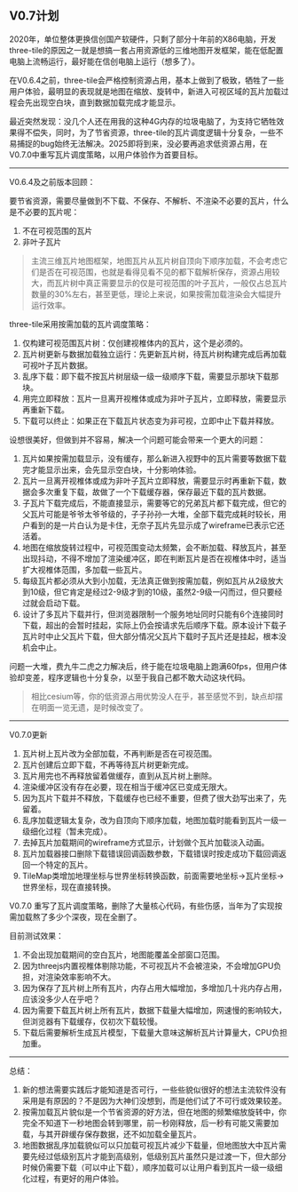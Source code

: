 ## V0.7计划

2020年，单位整体更换信创国产软硬件，只剩了部分十年前的X86电脑，开发three-tile的原因之一就是想搞一套占用资源低的三维地图开发框架，能在低配置电脑上流畅运行，最好能在信创电脑上运行（想多了）。

在V0.6.4之前，three-tile会严格控制资源占用，基本上做到了极致，牺牲了一些用户体验，最明显的表现就是地图在缩放、旋转中，新进入可视区域的瓦片加载过程会先出现空白块，直到数据加载完成才能显示。

最近突然发现：没几个人还在用我的这种4G内存的垃圾电脑了，为支持它牺牲效果得不偿失，同时，为了节省资源，three-tile的瓦片调度逻辑十分复杂，一些不易捕捉的bug始终无法解决。2025即将到来，没必要再追求低资源占用，在V0.7.0中重写瓦片调度策略，以用户体验作为首要目标。

---

V0.6.4及之前版本回顾：


要节省资源，需要尽量做到不下载、不保存、不解析、不渲染不必要的瓦片，什么是不必要的瓦片呢：

1. 不在可视范围的瓦片
2. 非叶子瓦片

> 主流三维瓦片地图框架，地图瓦片从瓦片树自顶向下顺序加载，不会考虑它们是否在可视范围，也就是看得见看不见的都下载解析保存，资源占用较大，而瓦片树中真正需要显示的仅是可视范围的叶子瓦片，一般仅占总瓦片数量的30%左右，甚至更低，理论上来说，如果按需加载渲染会大幅提升运行效率。

three-tile采用按需加载的瓦片调度策略：

1. 仅构建可视范围瓦片树：仅创建视椎体内的瓦片，这个是必须的。
2. 瓦片树更新与数据加载独立运行：先更新瓦片树，待瓦片树构建完成后再加载可视叶子瓦片数据。
3. 乱序下载：即下载不按瓦片树层级一级一级顺序下载，需要显示那块下载那块。
4. 用完立即释放：瓦片一旦离开视椎体或成为非叶子瓦片，立即释放，需要显示再重新下载。
5. 下载可以终止：如果正在下载瓦片状态变为非可视，立即中止下载并释放。

设想很美好，但做到并不容易，解决一个问题可能会带来一个更大的问题：

1. 瓦片如果按需加载显示，没有缓存，那么新进入视野中的瓦片需要等数据下载完才能显示出来，会先显示空白块，十分影响体验。
2. 瓦片一旦离开视椎体或成为非叶子瓦片立即释放，需要显示时再重新下载，数据会多次重复下载，故做了一个下载缓存器，保存最近下载的瓦片数据。
3. 子瓦片下载完成后，不能直接显示，需要等它的兄弟瓦片都下载完成，但它的父瓦片可能是爷爷太爷爷级的，子子孙孙一大堆，全部下载完成耗时较长，用户看到的是一片白认为是卡住，无奈子瓦片先显示成了wireframe已表示它还活着。
4. 地图在缩放旋转过程中，可视范围变动太频繁，会不断加载、释放瓦片，甚至出现抖动，不得不增加了渲染缓冲区，即在判断瓦片是否在视椎体中时，适当扩大视椎体范围，多加载一些瓦片。
5. 每级瓦片都必须从大到小加载，无法真正做到按需加载，例如瓦片从2级放大到10级，但它肯定是经过2-9级才到的10级，虽然2-9级一闪而过，但只要经过就会启动下载。
6. 设计了多瓦片下载并行，但浏览器限制一个服务地址同时只能有6个连接同时下载，超出的会暂时挂起，实际上仍会按请求先后顺序下载。原本设计下载子瓦片时中止父瓦片下载，但大部分情况父瓦片下载时子瓦片还是挂起，根本没机会中止。

问题一大堆，费九牛二虎之力解决后，终于能在垃圾电脑上跑满60fps，但用户体验却变差，程序逻辑也十分复杂，以至于我自己都不敢大动这块代码。

> 相比cesium等，你的低资源占用优势没人在乎，甚至感觉不到，缺点却摆在明面一览无遗，是时候改变了。

--- 

V0.7.0更新

1. 瓦片树上瓦片改为全部加载，不再判断是否在可视范围。
2. 瓦片创建后立即下载，不再等待瓦片树更新完成。
3. 瓦片用完也不再释放留着做缓存，直到从瓦片树上删除。
4. 渲染缓冲区没有存在必要，现在相当于缓冲区已变成无限大。
5. 因为瓦片下载并不释放，下载缓存也已经不重要，但费了很大劲写出来了，先留着。
6. 乱序加载逻辑太复杂，改为自顶向下顺序加载，地图加载时能看到瓦片一级一级细化过程（暂未完成）。
7. 去掉瓦片加载期间的wireframe方式显示，计划做个瓦片加载淡入动画。
8. 瓦片加载器接口删除下载错误回调函数参数，下载错误时按走成功下载回调返回一个特定的瓦片。
9. TileMap类增加地理坐标与世界坐标转换函数，前面需要地坐标->瓦片坐标->世界坐标，现在直接转换。

V0.7.0 重写了瓦片调度策略，删除了大量核心代码，有些伤感，当年为了实现按需加载熬了多少个深夜，现在全删了。

目前测试效果：
1. 不会出现加载期间的空白瓦片，地图能覆盖全部窗口范围。
2. 因为threejs内置视椎体剔除功能，不可视瓦片不会被渲染，不会增加GPU负担，对渲染效率影响不大。
3. 因为保存了瓦片树上所有瓦片，内存占用大幅增加，多增加几十兆内存占用，应该没多少人在乎吧？
4. 因为需要下载瓦片树上所有瓦片，数据下载量大幅增加，网速慢的影响较大，但浏览器有下载缓存，仅初次下载较慢。
5. 下载后需要解析生成瓦片模型，下载量大意味这解析瓦片计算量大，CPU负担加重。

--- 

总结：
1. 新的想法需要实践后才能知道是否可行，一些些貌似很好的想法主流软件没有采用是有原因的？不是因为大神们没想到，而是他们试了不可行或效果较差。
2. 按需加载瓦片貌似是一个节省资源的好方法，但在地图的频繁缩放旋转中，你完全不知道下一秒地图会转到哪里，前一秒刚释放，后一秒有可能又需要加载，与其开辟缓存保存数据，还不如加载全量瓦片。
3. 地图数据乱序加载貌似可以只加载可视瓦片减少下载量，但地图放大中瓦片需要先经过低级别瓦片才能到高级别，低级别瓦片虽然只是过渡一下，但大部分时候仍需要下载（可以中止下载），顺序加载可以让用户看到瓦片一级一级细化过程，有更好的用户体验。